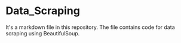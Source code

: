 # Data_Scraping
It's a markdown file in this repository.
The file contains code for data scraping using BeautifulSoup.
